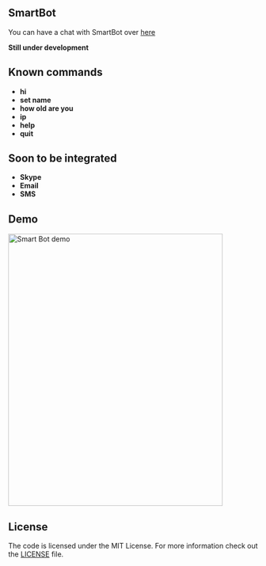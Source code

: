 ## SmartBot

You can have a chat with SmartBot over [here](https://hmfw8rsx.apps.lair.io/)

**Still under development**

## Known commands

* **hi**
* **set name**
* **how old are you**
* **ip**
* **help**
* **quit**

## Soon to be integrated

* **Skype**
* **Email**
* **SMS**

## Demo

<img align="center" style="width: 433px; height: 550px;" src="http://i.imgur.com/z0LxOW8.png" alt="Smart Bot demo">

## License

The code is licensed under the MIT License. For more information check out the [LICENSE](LICENSE) file.
